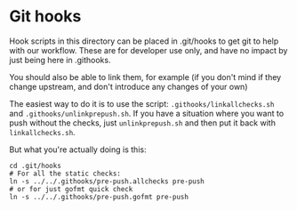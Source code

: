 # Git hooks

Hook scripts in this directory can be placed in .git/hooks to get git to help with our workflow. These are for developer use only, and have no impact by just being here in .githooks.

You should also be able to link them, for example (if you don't mind if they change upstream, and don't introduce any changes of your own)

The easiest way to do it is to use the script: `.githooks/linkallchecks.sh` and `.githooks/unlinkprepush.sh`. If you have a situation where you want to push without the checks, just `unlinkprepush.sh` and then put it back with `linkallchecks.sh`.

But what you're actually doing is this:
```
cd .git/hooks
# For all the static checks:
ln -s ../../.githooks/pre-push.allchecks pre-push
# or for just gofmt quick check
ln -s ../../.githooks/pre-push.gofmt pre-push
```